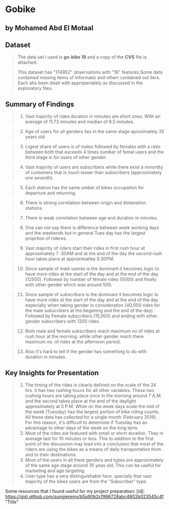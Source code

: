 # Gobike
## by Mohamed Abd El Motaal


## Dataset

> The data set I used is   __go-bike 19__ and a copy of the __CVS__ file is attached.

> This dataset has "174952" observations with "16" features.Some data contained missing items of informatio and otherr contained out liers. Each ahs been dealt with approperiately as discussed in the exploratory files.

## Summary of Findings

> 1. Vast majority of rides duration in minutes are short ones. With an average of 11.73 minutes and median of 8.5 minutes.

> 2. Age of users for all genders lies in the same stage aproximately 35 years old.

> 3. Lrgest share of users is of males followed by females with a ratio between both that exceeds 4 times number of femal users and the third stage is for users of other gender.

> 4. Vast majority of users are subscribers while there exist a minortity of customers that is much lesser than subscribers (approximately one seventh).

> 5. Each station has the same umber of bikes occupation for departure and returning.

> 6. There is strong correlation between origin and distenation stations.

> 7. There is weak correlation between age and duration in minutes.

> 8. One can not say there is  difference between week working days and the weekends but in general Tues day has the largest proprtion of rideres.

> 9. Vast majority of riders start their rides in first rush hour at approximately 7 :30AM and at the end of the day the second rush hour takes place at approximatley 5:30PM.

> 10. Since sample of male useres is the dominant it becomes logic to have more rides at the start of the day and at the end of the day (12500). Followed by number of female rides (5000) and finally with other gender which was around 500.

> 11. Since sample of subscribers is the dominant it becomes logic to have more rides at the start of the day and at the end of the day especially when taking gender in consideration (40,000 rides for the male subscribers at the begening and the end of the day). Followed by Female subscribers (15,000) and ending with other gender subscribers with 1200 rides.

> 12. Both male and female subscribers reach maximum no of rides at rush hour at the morning. while other gender reach there maximum no. of rides at the afternoon period.

> 13. Also it's hard to tell if the gender has something to do with duration in minutes.


## Key Insights for Presentation
> 1. The timing of the rides is clearly defined on the scale of the 24 hrs. it has two rushing hours for all other variables. These two rushing hours are taking place once in the morning around 7 A.M. and the second takes place at the end of the daylight approximately at 5 P.M. While on the week days scale the mid of the week (Tuesday) has the largest portion of bike riding counts. All these data has collected for a single month (February 2019). For this reason, it's difficult to determine if Tuesday has an advantage to other days of the week on the long term. 
> 2. Most of the rides are featured with small or short duration. They in average last for 10 minutes or less. This to addition to the first point of the discussion may lead into a conclusion that most of the riders are using the bikes as a means of daily transportation from and to their destinations.
> 3. Most of the users in all there genders and types are approximately of the same age stage around 35 yeas old. This can be useful for marketing and age targeting.
> 4. User type has a very distinguishable face. specially that vast majority of the bikes users are from the "Subscriber" type.


Some resources that I found useful for my project preparation:
[id]: https://gist.github.com/sungjeremy/b5a90b2cf996728abc4802b023545c4f "Title"
